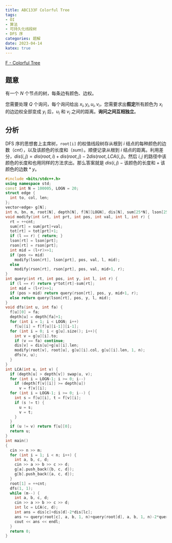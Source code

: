 ```yaml
---
title: ABC133F Colorful Tree
tags:
- OI
- 算法
- 可持久化线段树
- DFS 序
categories: 题解
date: 2023-04-14
katex: true
---
```


[F - Colorful Tree](https://atcoder.jp/contests/abc133/tasks/abc133_f)

## 题意

有一个 $N$ 个节点的树，每条边有颜色、边权。

您需要处理 $Q$ 个询问，每个询问给出 $x_i,y_i,u_i,v_i$，您需要求出**假定**所有颜色为 $x_i$ 的边边权全部变成 $y_i$ 后，$u_i$ 和 $v_i$ 之间的距离。**询问之间互相独立**。

## 分析

DFS 序的思想套上主席树，`root[i]` 的权值线段树存从根到 $i$ 结点的每种颜色的边数（$cnt$），以及该颜色的长度和（$sum$）。顺便记录从根到 $i$ 结点的距离。利用差分，$dis(i, j) = dis(root, i)+dis(root, j)-2dis(root, LCA(i, j)$。然后 $i, j$ 的路径中该颜色的长度和也用同样的方法求出。那么答案就是 $dis(i, j) - \text{该颜色的长度和} + \text{该颜色的边数}*y$。


```cpp
#include <bits/stdc++.h>
using namespace std;
const int N = 100005, LOGN = 20;
struct edge {
  int to, col, len;
};
vector<edge> g[N];
int n, bn, m, root[N], depth[N], f[N][LOGN], dis[N], sum[25*N], lson[25*N], rson[25*N], tot[25*N], cnt;
void modify(int &rt, int prt, int pos, int val, int l, int r) {
  rt = ++cnt;
  sum[rt] = sum[prt]+val;
  tot[rt] = tot[prt]+1;
  if (l == r) { return; }
  lson[rt] = lson[prt];
  rson[rt] = rson[prt];
  int mid = (l+r)>>1;
  if (pos <= mid)
    modify(lson[rt], lson[prt], pos, val, l, mid);
  else
    modify(rson[rt], rson[prt], pos, val, mid+1, r);
}
int query(int rt, int pos, int y, int l, int r) {
  if (l == r) return y*tot[rt]-sum[rt];
  int mid = (l+r)>>1;
  if (pos > mid) return query(rson[rt], pos, y, mid+1, r);
  else return query(lson[rt], pos, y, l, mid);
}
void dfs(int u, int fa) {
  f[u][0] = fa;
  depth[u] = depth[fa]+1;
  for (int i = 1; i < LOGN; i++)
    f[u][i] = f[f[u][i-1]][i-1];
  for (int i = 0; i < g[u].size(); i++){
    int v = g[u][i].to;
    if (v == fa) continue;
    dis[v] = dis[u]+g[u][i].len;
    modify(root[v], root[u], g[u][i].col, g[u][i].len, 1, n);
    dfs(v, u);
  }
}
int LCA(int u, int v) {
  if (depth[u] > depth[v]) swap(u, v);
  for (int i = LOGN-1; i >= 0; i--)
    if (depth[f[v][i]] >= depth[u])
      v = f[v][i];
  for (int i = LOGN-1; i >= 0; i--) {
    int s = f[u][i], t = f[v][i];
    if (s != t) {
      u = s;
      v = t;
    }
  }
  if (u != v) return f[u][0];
  return u;
}
int main()
{
  cin >> n >> m;
  for (int i = 1; i < n; i++) {
    int a, b, c, d;
    cin >> a >> b >> c >> d;
    g[a].push_back({b, c, d});
    g[b].push_back({a, c, d}); 
  } 
  root[1] = ++cnt;
  dfs(1, 1);
  while (m--) {
    int a, b, c, d;
    cin >> a >> b >> c >> d;
    int lc = LCA(c, d);
    int ans = dis[c]+dis[d]-2*dis[lc];
    ans += query(root[c], a, b, 1, n)+query(root[d], a, b, 1, n)-2*query(root[lc], a, b, 1, n);
    cout << ans << endl;
  }
  return 0;
}
```